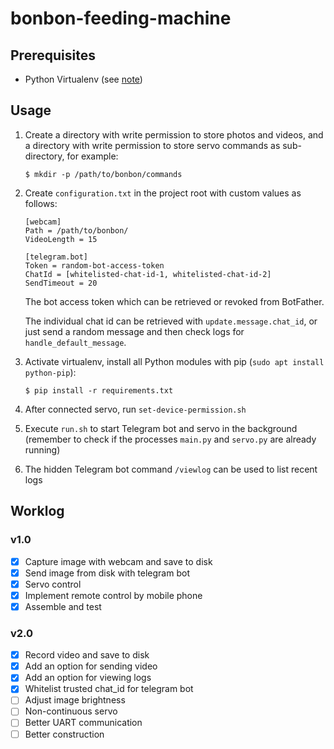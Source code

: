 # bonbon-feeding-machine

## Prerequisites

* Python Virtualenv (see [note](https://github.com/YuKitAs/tech-note/blob/master/programming-language/python/setup-virtual-environment.md))

## Usage

1. Create a directory with write permission to store photos and videos, and a directory with write permission to store servo commands as sub-directory, for example:

    ```console
    $ mkdir -p /path/to/bonbon/commands
    ```

2. Create `configuration.txt` in the project root with custom values as follows:
    
    ```
    [webcam]
    Path = /path/to/bonbon/
    VideoLength = 15
    
    [telegram.bot]
    Token = random-bot-access-token
    ChatId = [whitelisted-chat-id-1, whitelisted-chat-id-2]
    SendTimeout = 20
    ```
    
    The bot access token which can be retrieved or revoked from BotFather. 
    
    The individual chat id can be retrieved with `update.message.chat_id`, or just send a random message and then check logs for `handle_default_message`.


3. Activate virtualenv, install all Python modules with pip (`sudo apt install python-pip`):

    ```console
    $ pip install -r requirements.txt
    ```

4. After connected servo, run `set-device-permission.sh`

5. Execute `run.sh` to start Telegram bot and servo in the background (remember to check if the processes `main.py` and `servo.py` are already running)

6. The hidden Telegram bot command `/viewlog` can be used to list recent logs

## Worklog

### v1.0

- [x] Capture image with webcam and save to disk
- [x] Send image from disk with telegram bot
- [x] Servo control
- [x] Implement remote control by mobile phone
- [x] Assemble and test

### v2.0

- [X] Record video and save to disk
- [X] Add an option for sending video
- [X] Add an option for viewing logs
- [X] Whitelist trusted chat_id for telegram bot
- [ ] Adjust image brightness
- [ ] Non-continuous servo
- [ ] Better UART communication
- [ ] Better construction
